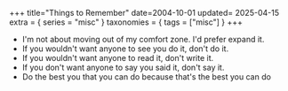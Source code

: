 +++
title="Things to Remember"
date=2004-10-01
updated= 2025-04-15
extra = { series = "misc" }
taxonomies = { tags = ["misc"] }
+++

- I'm not about moving out of my comfort zone. I'd prefer expand it.
- If you wouldn't want anyone to see you do it, don't do it.
- If you wouldn't want anyone to read it, don't write it.
- If you don't want anyone to say you said it, don't say it.
- Do the best you that you can do because that's the best you can do
